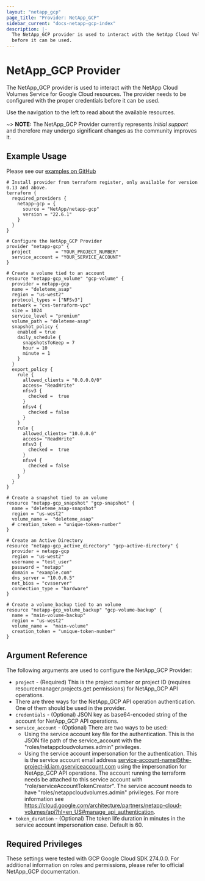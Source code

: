 ```yaml
---
layout: "netapp_gcp"
page_title: "Provider: NetApp_GCP"
sidebar_current: "docs-netapp-gcp-index"
description: |-
  The NetApp_GCP provider is used to interact with the NetApp Cloud Volumes Service for Google Cloud resources. The provider needs to be configured with the proper credentials
  before it can be used.
---
```


# NetApp_GCP Provider

The NetApp_GCP provider is used to interact with the NetApp Cloud Volumes Service for Google Cloud resources.
The provider needs to be configured with the proper credentials before it can be used.

Use the navigation to the left to read about the available resources.

~> **NOTE:** The NetApp_GCP Provider currently represents _initial support_
and therefore may undergo significant changes as the community improves it.

## Example Usage
Please see our [examples on GitHub](https://github.com/NetApp/terraform-provider-netapp-gcp/tree/master/examples/gcp)

```
# Install provider from terraform register, only available for version 0.13 and above.
terraform {
  required_providers {
    netapp-gcp = {
      source = "NetApp/netapp-gcp"
      version = "22.6.1"
    }
  }
}

# Configure the NetApp_GCP Provider
provider "netapp-gcp" {
  project         = "YOUR_PROJECT_NUMBER"
  service_account = "YOUR_SERVICE_ACCOUNT"
}

# Create a volume tied to an account
resource "netapp-gcp_volume" "gcp-volume" {
  provider = netapp-gcp
  name = "deleteme_asap"
  region = "us-west2"
  protocol_types = ["NFSv3"]
  network = "cvs-terraform-vpc"
  size = 1024
  service_level = "premium"
  volume_path = "deleteme-asap"
  snapshot_policy {
    enabled = true
    daily_schedule {
      snapshotsToKeep = 7
      hour = 10
      minute = 1
    }
  }
  export_policy {
    rule {
      allowed_clients = "0.0.0.0/0"
      access= "ReadWrite"
      nfsv3 {
        checked =  true
      }
      nfsv4 {
        checked = false
      }
    }
    rule {
      allowed_clients= "10.0.0.0"
      access= "ReadWrite"
      nfsv3 {
        checked =  true
      }
      nfsv4 {
        checked = false
      }
    }
  }
}

# Create a snapshot tied to an volume
resource "netapp-gcp_snapshot" "gcp-snapshot" {
  name = "deleteme_asap-snapshot"
  region = "us-west2"
  volume_name =  "deleteme_asap"
  # creation_token = "unique-token-number"
}

# Create an Active Directory
resource "netapp-gcp_active_directory" "gcp-active-directory" {
  provider = netapp-gcp
  region = "us-west2"
  username = "test_user"
  password = "netapp"
  domain = "example.com"
  dns_server = "10.0.0.5"
  net_bios = "cvsserver"
  connection_type = "hardware"
}

# Create a volume_backup tied to an volume
resource "netapp-gcp_volume_backup" "gcp-volume-backup" {
  name = "main-volume-backup"
  region = "us-west2"
  volume_name =  "main-volume"
  creation_token = "unique-token-number"
}
```

## Argument Reference

The following arguments are used to configure the NetApp_GCP Provider:

* `project` - (Required) This is the project number or project ID (requires resourcemanager.projects.get permissions) for NetApp_GCP API operations.
* There are three ways for the NetApp_GCP API operation authentication. One of them should be used in the provider.
* `credentials` - (Optional) JSON key as base64-encoded string of the account for NetApp_GCP API operations.
* `service_account` - (Optional) There are two ways to be used:
  - Using the service account key file for the authentication. This is the JSON file path of the service_account with the "roles/netappcloudvolumes.admin" privileges.
  - Using the service account impersonation for the authentication. This is the service account email address service-account-name@the-project-id.iam.gserviceaccount.com using the impersonation for NetApp_GCP API operations. The account running the terraform needs be attached to this service account with "role/serviceAccountTokenCreator". The service account needs to have "roles/netappcloudvolumes.admin" privileges. For more information see https://cloud.google.com/architecture/partners/netapp-cloud-volumes/api?hl=en_US#manage_api_authentication.
* `token_duration` - (Optional) The token life duration in minutes in the service account impersonation case. Default is 60.

## Required Privileges

These settings were tested with GCP Google Cloud SDK 274.0.0.
For additional information on roles and permissions, please refer to official
NetApp_GCP documentation.

